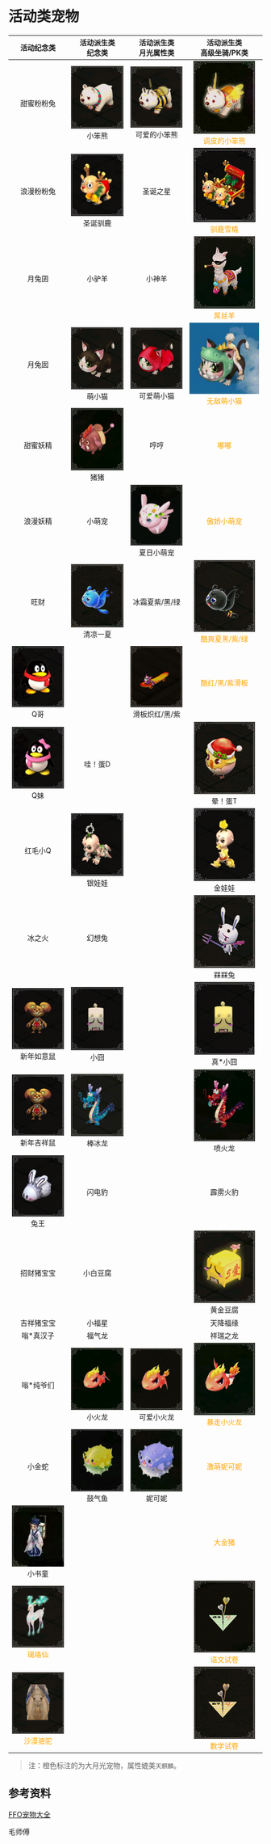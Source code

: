 # 活动类宠物

|                          活动纪念类                          |                 活动派生类<br/>纪念类                  |                  活动派生类<br/>月光属性类                   |                 活动派生类<br/>高级坐骑/PK类                 |
| :----------------------------------------------------------: | :----------------------------------------------------: | :----------------------------------------------------------: | :----------------------------------------------------------: |
|                          甜蜜粉粉兔                          |  ![](/static/images/game/chongwu/xbx.png)<br/>小笨熊   | ![](/static/images/game/chongwu/kadxbx.png)<br/>可爱的小笨熊 | <span style="color:orange">![](/static/images/game/chongwu/tpdxbx.png)<br/>调皮的小笨熊</span> |
|                          浪漫粉粉兔                          | ![](/static/images/game/chongwu/sdxl.jpg)<br/>圣诞驯鹿 |                           圣诞之星                           | <span style="color:orange">![](/static/images/game/chongwu/xlxq.jpg)<br/>驯鹿雪橇</span> |
|                            月兔囝                            |                         小驴羊                         |                            小神羊                            | <span style="color:orange">![](/static/images/game/chongwu/dsy.png)<br/>屌丝羊</span> |
|                            月兔囡                            |  ![](/static/images/game/chongwu/mxm.png)<br/>萌小猫   |  ![](/static/images/game/chongwu/kamxm.png)<br/>可爱萌小猫   | <span style="color:orange">![](/static/images/game/chongwu/wdmxm.png)<br/>无敌萌小猫</span> |
|                           甜蜜妖精                           |    ![](/static/images/game/chongwu/zz.png)<br/>猪猪    |                             哼哼                             |            <span style="color:orange">嘟嘟</span>            |
|                           浪漫妖精                           |                         小萌宠                         |  ![](/static/images/game/chongwu/xrxmc.png)<br/>夏日小萌宠   |         <span style="color:orange">傲娇小萌宠</span>         |
|                             旺财                             | ![](/static/images/game/chongwu/qlyx.png)<br/>清凉一夏 |                        冰霜夏紫/黑/绿                        | <span style="color:orange">![](/static/images/game/chongwu/ksxh.png)<br/>酷爽夏黑/紫/绿</span> |
|       ![](/static/images/game/chongwu/qg.jpg)<br/>Q哥        |                         <br/>                          | ![](/static/images/game/chongwu/xhb.png)<br/>滑板炽红/黑/紫  |       <span style="color:orange">酷红/黑/紫滑板</span>       |
|       ![](/static/images/game/chongwu/qm.jpg)<br/>Q妹        |                        哇！蛋D                         |                            <br/>                             |     ![](/static/images/game/chongwu/ydt.png)<br/>晕！蛋T     |
|                           红毛小Q                            |  ![](/static/images/game/chongwu/yww.jpg)<br/>银娃娃   |                            <br/>                             |     ![](/static/images/game/chongwu/jww.jpg)<br/>金娃娃      |
|                            冰之火                            |                         幻想兔                         |                            <br/>                             |     ![](/static/images/game/chongwu/mmt.png)<br/>槑槑兔      |
| ![](/static/images/game/chongwu/xnryjxs.jpg)<br/>新年如意鼠  |    ![](/static/images/game/chongwu/xj.jpg)<br/>小囧    |                            <br/>                             |     ![](/static/images/game/chongwu/zxj.jpg)<br/>真*小囧     |
| ![](/static/images/game/chongwu/xnryjxs.jpg)<br/>新年吉祥鼠  |  ![](/static/images/game/chongwu/bbl.png)<br/>棒冰龙   |                            <br/>                             |     ![](/static/images/game/chongwu/phl.png)<br/>喷火龙      |
|       ![](/static/images/game/chongwu/tw.jpg)<br/>兔王       |                         闪电豹                         |                            <br/>                             |                           霹雳火豹                           |
|                          招财猪宝宝                          |                        小白豆腐                        |                            <br/>                             |    ![](/static/images/game/chongwu/hjdf.png)<br/>黄金豆腐    |
|                          吉祥猪宝宝                          |                         小福星                         |                            <br/>                             |                           天降福缘                           |
|                          嗡*真汉子                           |                         福气龙                         |                            <br/>                             |                           祥瑞之龙                           |
|                          嗡*纯爷们                           |  ![](/static/images/game/chongwu/xhl.png)<br/>小火龙   |  ![](/static/images/game/chongwu/kaxhl.png)<br/>可爱小火龙   | <span style="color:orange">![](/static/images/game/chongwu/bzxhl.png)<br/>暴走小火龙</span> |
|                            小金蛇                            |  ![](/static/images/game/chongwu/gqy.png)<br/>鼓气鱼   |     ![](/static/images/game/chongwu/nkn.png)<br/>妮可妮      |         <span style="color:orange">激萌妮可妮</span>         |
|     ![](/static/images/game/chongwu/xst.png)<br/>小书童      |                         <br/>                          |                            <br/>                             |           <span style="color:orange">大金猪</span>           |
| <span style="color:orange">![](/static/images/game/chongwu/llx.png)<br/>璃珞仙</span> |                         <br/>                          |                            <br/>                             | <span style="color:orange">![](/static/images/game/chongwu/ywsj.png)<br/>语文试卷</span> |
| <span style="color:orange">![](/static/images/game/chongwu/smlt.png)<br/>沙漠骆驼</span> |                         <br/>                          |                            <br/>                             | <span style="color:orange">![](/static/images/game/chongwu/sxsj.png)<br/>数学试卷</span> |

>  注：橙色标注的为大月光宠物，属性媲美`天麒麟`。

## 参考资料

[FFO宠物大全](https://tieba.baidu.com/p/6210440676)

毛师傅